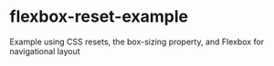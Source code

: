 # flexbox-reset-example

Example using CSS resets, the box-sizing property, and Flexbox for navigational layout
